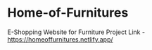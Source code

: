 # Home-of-Furnitures
E-Shopping Website for Furniture
Project Link - https://homeoffurnitures.netlify.app/
